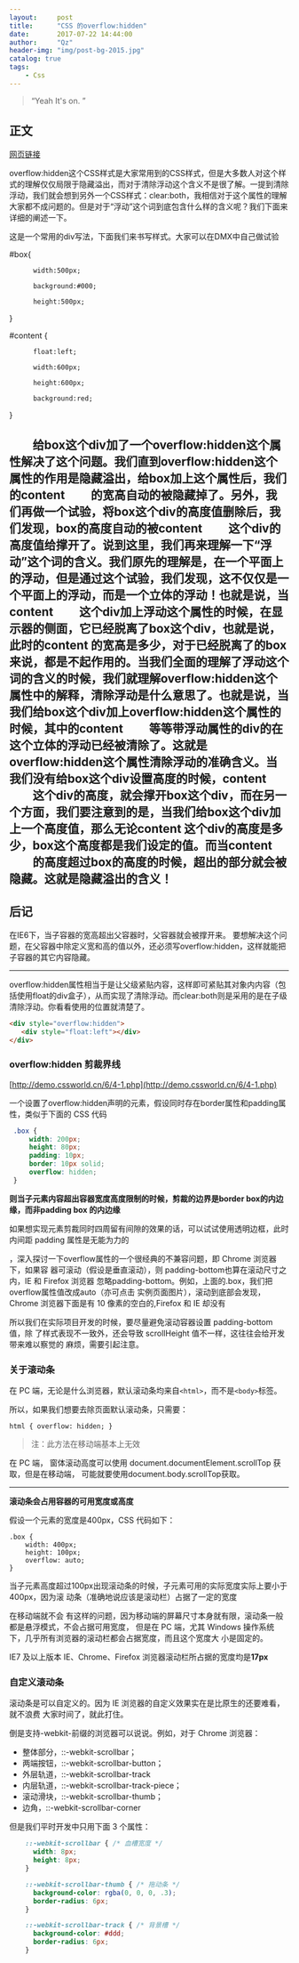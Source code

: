 ```yaml
---
layout:     post
title:      "CSS 的overflow:hidden"
date:       2017-07-22 14:44:00
author:     "Qz"
header-img: "img/post-bg-2015.jpg"
catalog: true
tags:
    - Css
---
```


> “Yeah It's on. ”


## 正文
[网页链接](http://jingyan.baidu.com/article/d45ad148e2a7f969552b80ae.html)

overflow:hidden这个CSS样式是大家常用到的CSS样式，但是大多数人对这个样式的理解仅仅局限于隐藏溢出，而对于清除浮动这个含义不是很了解。一提到清除浮动，我们就会想到另外一个CSS样式：clear:both，我相信对于这个属性的理解大家都不成问题的。但是对于“浮动”这个词到底包含什么样的含义呢？我们下面来详细的阐述一下。 

这是一个常用的div写法，下面我们来书写样式。大家可以在DMX中自己做试验

 #box{ 

          width:500px; 

          background:#000; 

          height:500px;

 } 

#content { 

          float:left; 

          width:600px; 

          height:600px; 

          background:red;

 } 

　　给box这个div加了一个overflow:hidden这个属性解决了这个问题。我们直到overflow:hidden这个属性的作用是隐藏溢出，给box加上这个属性后，我们的content
　　的宽高自动的被隐藏掉了。另外，我们再做一个试验，将box这个div的高度值删除后，我们发现，box的高度自动的被content
　　这个div的高度值给撑开了。说到这里，我们再来理解一下“浮动”这个词的含义。我们原先的理解是，在一个平面上的浮动，但是通过这个试验，我们发现，这不仅仅是一个平面上的浮动，而是一个立体的浮动！也就是说，当content
　　这个div加上浮动这个属性的时候，在显示器的侧面，它已经脱离了box这个div，也就是说，此时的content 的宽高是多少，对于已经脱离了的box来说，都是不起作用的。当我们全面的理解了浮动这个词的含义的时候，我们就理解overflow:hidden这个属性中的解释，清除浮动是什么意思了。也就是说，当我们给box这个div加上overflow:hidden这个属性的时候，其中的content
　　等等带浮动属性的div的在这个立体的浮动已经被清除了。这就是overflow:hidden这个属性清除浮动的准确含义。当我们没有给box这个div设置高度的时候，content
　　这个div的高度，就会撑开box这个div，而在另一个方面，我们要注意到的是，当我们给box这个div加上一个高度值，那么无论content 这个div的高度是多少，box这个高度都是我们设定的值。而当content
　　的高度超过box的高度的时候，超出的部分就会被隐藏。这就是隐藏溢出的含义！
　　
---

## 后记

在IE6下，当子容器的宽高超出父容器时，父容器就会被撑开来。
要想解决这个问题，在父容器中除定义宽和高的值以外，还必须写overflow:hidden，这样就能把子容器的其它内容隐藏。

---

overflow:hidden属性相当于是让父级紧贴内容，这样即可紧贴其对象内内容（包括使用float的div盒子），从而实现了清除浮动。而clear:both则是采用的是在子级清除浮动。你看看使用的位置就清楚了。


``` html
<div style="overflow:hidden">
   <div style="float:left"></div>
</div>
```




### overflow:hidden 剪裁界线 
[http://demo.cssworld.cn/6/4-1.php](http://demo.cssworld.cn/6/4-1.php)




一个设置了overflow:hidden声明的元素，假设同时存在border属性和padding属 性，类似于下面的 CSS 代码


```css
 .box { 
     width: 200px;
     height: 80px;   
     padding: 10px;  
     border: 10px solid; 
     overflow: hidden; 
 } 
```


**则当子元素内容超出容器宽度高度限制的时候，剪裁的边界是border box的内边缘，而非padding box 的内边缘**





如果想实现元素剪裁同时四周留有间隙的效果的话，可以试试使用透明边框，此时内间距 padding 属性是无能为力的


，深入探讨一下overflow属性的一个很经典的不兼容问题，即 Chrome 浏览器下，如果容 器可滚动（假设是垂直滚动），则 padding-bottom也算在滚动尺寸之内，IE 和 Firefox 浏览器 忽略padding-bottom。例如，上面的.box，我们把 overflow属性值改成auto（亦可点击 实例页面图片），滚动到底部会发现，Chrome 浏览器下面是有 10 像素的空白的,Firefox 和 IE 却没有



所以我们在实际项目开发的时候，要尽量避免滚动容器设置 padding-bottom 值，除 了样式表现不一致外，还会导致 scrollHeight 值不一样，这往往会给开发带来难以察觉的 麻烦，需要引起注意。 




### 关于滚动条


在 PC 端，无论是什么浏览器，默认滚动条均来自`<html>`，而不是`<body>`标签。


所以，如果我们想要去除页面默认滚动条，只需要： 

```
html { overflow: hidden; }
```

>注：此方法在移动端基本上无效



在 PC 端， 窗体滚动高度可以使用 document.documentElement.scrollTop 获取，但是在移动端， 可能就要使用document.body.scrollTop获取。


----------


**滚动条会占用容器的可用宽度或高度**




假设一个元素的宽度是400px，CSS 代码如下：
 
``` 
.box {  
    width: 400px; 
    height: 100px;  
    overflow: auto; 
} 
```


当子元素高度超过100px出现滚动条的时候，子元素可用的实际宽度实际上要小于400px，因为滚 动条（准确地说应该是滚动栏）占据了一定的宽度


在移动端就不会 有这样的问题，因为移动端的屏幕尺寸本身就有限，滚动条一般都是悬浮模式，不会占据可用宽度， 但是在 PC 端，尤其 Windows 操作系统下，几乎所有浏览器的滚动栏都会占据宽度，而且这个宽度大 小是固定的。


IE7 及以上版本 IE、Chrome、Firefox 浏览器滚动栏所占据的宽度均是**17px**


### 自定义滚动条

滚动条是可以自定义的。因为 IE 浏览器的自定义效果实在是比原生的还要难看，就不浪费 大家时间了，就此打住。 


倒是支持-webkit-前缀的浏览器可以说说。例如，对于 Chrome 浏览器：

* 整体部分，::-webkit-scrollbar；
* 两端按钮，::-webkit-scrollbar-button； 
* 外层轨道，::-webkit-scrollbar-track  
* 内层轨道，::-webkit-scrollbar-track-piece；   
* 滚动滑块，::-webkit-scrollbar-thumb；
* 边角，::-webkit-scrollbar-corner





但是我们平时开发中只用下面 3 个属性： 


```css
    ::-webkit-scrollbar { /* 血槽宽度 */
      width: 8px;
      height: 8px;
    }

    ::-webkit-scrollbar-thumb { /* 拖动条 */
      background-color: rgba(0, 0, 0, .3);
      border-radius: 6px;
    }

    ::-webkit-scrollbar-track { /* 背景槽 */
      background-color: #ddd;
      border-radius: 6px;
    }
```
























